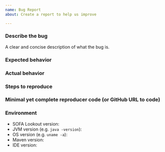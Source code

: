 ```yaml
---
name: Bug Report
about: Create a report to help us improve

---
```


### Describe the bug

A clear and concise description of what the bug is.

### Expected behavior

### Actual behavior

### Steps to reproduce

### Minimal yet complete reproducer code (or GitHub URL to code)

### Environment

- SOFA Lookout version:
- JVM version (e.g. `java -version`):
- OS version (e.g. `uname -a`):
- Maven version:
- IDE version:

